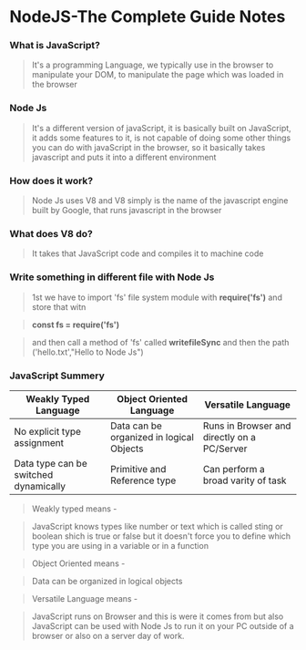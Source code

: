 # NodeJS-The Complete Guide Notes 


### What is JavaScript?

> It's a programming Language, we typically use in the browser to manipulate your DOM, to manipulate the page which was loaded in the browser

### Node Js

> It's a different version of javaScript, it is basically built on JavaScript, it adds some features to it, is not capable of doing some other things you can do with javaScript in the browser, so it basically takes javascript and puts it into a different environment 

### How does it work?

> Node Js uses V8 and V8 simply is the name of the javascript engine built by Google, that runs javascript in the browser

### What does V8 do?

> It takes that JavaScript code and compiles it to machine code

### Write something in different file with Node Js

> 1st we have to import 'fs' file system module with **require('fs')** and store that witn

> **const fs = require('fs')**

>and then call a method of 'fs' called **writefileSync** and then the path ('hello.txt',"Hello to Node Js")

### JavaScript Summery

|Weakly Typed Language|Object Oriented Language|Versatile Language|
|---------------------|------------------------|------------------|
|No explicit type assignment|Data can be organized in logical Objects|Runs in Browser and directly on a PC/Server|
|Data type can be switched dynamically|Primitive and Reference type|Can perform a broad varity of task|

> Weakly typed means - 

> JavaScript knows types like number or text which is called sting or boolean shich is true or false but it doesn't force you to define which type you are using in a variable or in a function

> Object Oriented means - 

> Data can be organized in logical objects

> Versatile Language means - 

> JavaScript runs on Browser and this is were it comes from but also JavaScript can be used with Node Js to run it on your PC outside of a browser or also on a server day of work.